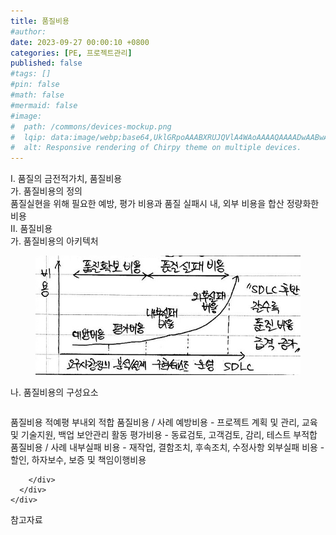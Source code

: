 ```yaml
---
title: 품질비용
#author: 
date: 2023-09-27 00:00:10 +0800
categories: [PE, 프로젝트관리]
published: false
#tags: []
#pin: false
#math: false
#mermaid: false
#image:
#  path: /commons/devices-mockup.png
#  lqip: data:image/webp;base64,UklGRpoAAABXRUJQVlA4WAoAAAAQAAAADwAABwAAQUxQSDIAAAARL0AmbZurmr57yyIiqE8oiG0bejIYEQTgqiDA9vqnsUSI6H+oAERp2HZ65qP/VIAWAFZQOCBCAAAA8AEAnQEqEAAIAAVAfCWkAALp8sF8rgRgAP7o9FDvMCkMde9PK7euH5M1m6VWoDXf2FkP3BqV0ZYbO6NA/VFIAAAA
#  alt: Responsive rendering of Chirpy theme on multiple devices.
---
```


<div class="post-wrap">
  <div class="para">
    <div class="para-title">
      I. 품질의 금전적가치, 품질비용
    </div>
    <div class="para-cntnt">
      <div class="para">
        <div class="para-title">
          가. 품질비용의 정의
        </div>
        <div class="para-cntnt">
            품질실현을 위해 필요한 예방, 평가 비용과 품질 실패시 내, 외부 비용을 합산 정량화한 비용
        </div>
      </div>
    </div>
  </div>
  
  <div class="para">
    <div class="para-title">
      II. 품질비용
    </div>
    <div class="para-cntnt">
      <div class="para">
        <div class="para-title">
          가. 품질비용의 아키텍처
        </div>
        <div class="para-cntnt">
          <figure class="post-figure">
            <img src="/assets/img/posts/품질비용.png" alt="품질비용">
<!--            <figcaption>Source: Unveiling the Metaverse: Exploring Emerging Trends, Multifaceted Perspectives, and Future Challenges</figcaption>-->
          </figure>
        </div>
      </div>
      <div class="para">
        <div class="para-title">
          나. 품질비용의 구성요소
        </div>
        <div class="para-cntnt">
          <table class="post-table">
          </table>
          품질비용 적예평 부내외
  적합 품질비용 / 사례
    예방비용 - 프로젝트 계획 및 관리, 교육 및 기술지원, 백업 보안관리 활동
    평가비용 - 동료검토, 고객검토, 감리, 테스트
  부적합 품질비용 / 사례
    내부실패 비용 - 재작업, 결함조치, 후속조치, 수정사항
    외부실패 비용 - 할인, 하자보수, 보증 및 책임이행비용

        </div>
      </div>
    </div>
  </div>

  <div class="refr-wrap">
    <div class="refr-title">
        참고자료
    </div>
    <ol class="refr-list">
    <!--    <li>(나현식, 최대선) <a target="_blank" href="https://scienceon.kisti.re.kr/commons/util/originalView.do?cn=JAKO202225948430499&oCn=JAKO202225948430499&dbt=JAKO&journal=NJOU00291864">메타버스 보안 위협 요소 및 대응 방안 검토</a></li>-->
    <!--    <li>(M. Uddin, S. Manickam, H. Ullah, M. Obaidat and A. Dandoush) <a target="_blank" href="https://ieeexplore.ieee.org/abstract/document/10138386">Unveiling the Metaverse: Exploring Emerging Trends, Multifaceted Perspectives, and Future Challenges</a></li>-->
    </ol>
  </div>
</div>
